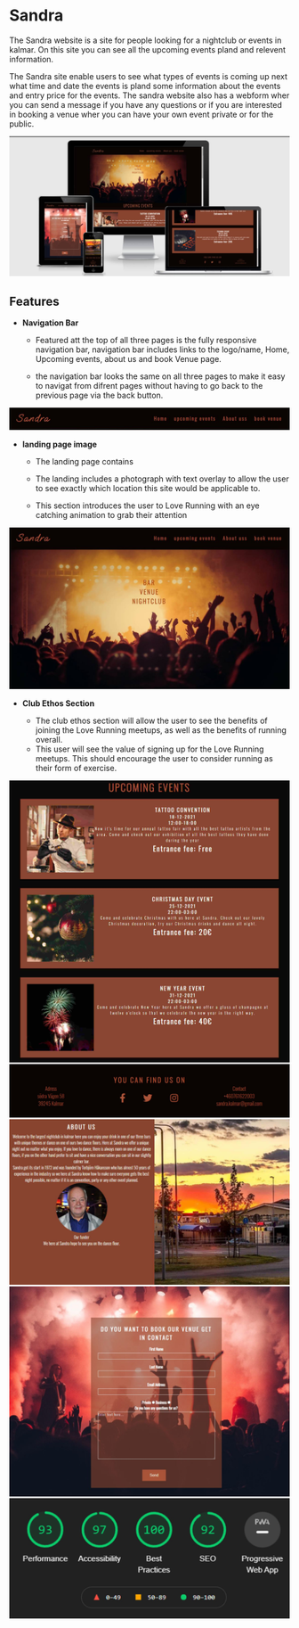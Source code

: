 # Sandra
 
The Sandra website is a site for people looking for a nightclub or events in kalmar. On this site you can see all the upcoming events pland and relevent information. 

The Sandra site enable users to see what types of events is coming up next what time and date the events is pland some information about the events and entry price for the events. The sandra website also has a webform wher you can send a message if you have any questions or if you are interested in booking a venue wher you can have your own event private or for the public.

<img src="assets/images/sandra-mockup.jpg">

## Features 

- __Navigation Bar__

  - Featured att the top of all three pages is the fully responsive navigation bar, navigation bar includes links to the logo/name, Home, Upcoming events, about us and book Venue page.

  - the navigation bar looks the same on all three pages to make it easy to navigat from difrent pages without having to go back to the previous page via the back button.

<img src="assets/images/menu.jpg">

- __landing page image__

  - The landing page contains 

  - The landing includes a photograph with text overlay to allow the user to see exactly which location this site would be applicable to. 
  - This section introduces the user to Love Running with an eye catching animation to grab their attention

<img src="assets/images/home-page.jpg">

- __Club Ethos Section__

  - The club ethos section will allow the user to see the benefits of joining the Love Running meetups, as well as the benefits of running overall. 
  - This user will see the value of signing up for the Love Running meetups. This should encourage the user to consider running as their form of exercise. 

<img src="assets/images/event-page.jpg">

<img src="assets/images/footer-page.jpg">

<img src="assets/images/about-us-page.jpg">

<img src="assets/images/book-page.jpg">

<img src="assets/images/lighthouse-points.jpg">